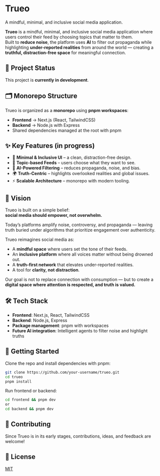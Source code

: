 # Trueo

A mindful, minimal, and inclusive social media application.

**Trueo** is a mindful, minimal, and inclusive social media application where users control their feed by choosing topics that matter to them.  
Built to **reduce noise**, the platform uses **AI** to filter out propaganda while highlighting **under-reported realities** from around the world — creating a **truthful, distraction-free space** for meaningful connection.

## 🚧 Project Status

This project is **currently in development**.

## 🗂️ Monorepo Structure

Trueo is organized as a **monorepo** using **pnpm workspaces**:

- **Frontend** → Next.js (React, TailwindCSS)  
- **Backend** → Node.js with Express  
- Shared dependencies managed at the root with pnpm  

## ✨ Key Features (in progress)

* 🧘 **Minimal & Inclusive UI** – a clean, distraction-free design.
* 🎯 **Topic-based Feeds** – users choose what they want to see.
* 🤖 **AI-Powered Filtering** – reduces propaganda, noise, and bias.
* 🌍 **Truth-Centric** – highlights overlooked realities and global issues.
* ⚡ **Scalable Architecture** – monorepo with modern tooling.

## 🌱 Vision

Trueo is built on a simple belief:  
**social media should empower, not overwhelm.**

Today’s platforms amplify noise, controversy, and propaganda — leaving truth buried under algorithms that prioritize engagement over authenticity.

Trueo reimagines social media as:

* A **mindful space** where users set the tone of their feeds.
* An **inclusive platform** where all voices matter without being drowned out.
* A **truth-first network** that elevates under-reported realities.
* A tool for **clarity, not distraction**.

Our goal is not to replace connection with consumption — but to create a **digital space where attention is respected, and truth is valued.**

## 🛠️ Tech Stack

- **Frontend**: Next.js, React, TailwindCSS  
- **Backend**: Node.js, Express  
- **Package management**: pnpm with workspaces  
- **Future AI integration**: Intelligent agents to filter noise and highlight truths  

## 🚀 Getting Started

Clone the repo and install dependencies with pnpm:
```bash
git clone https://github.com/your-username/trueo.git
cd trueo
pnpm install
```


Run frontend or backend:
```bash
cd frontend && pnpm dev
or
cd backend && pnpm dev
```

## 🤝 Contributing

Since Trueo is in its early stages, contributions, ideas, and feedback are welcome!

## 📜 License

[MIT](https://choosealicense.com/licenses/mit/)